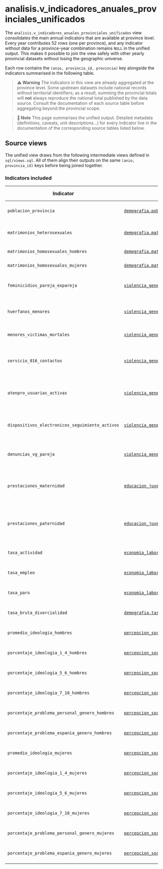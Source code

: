 # analisis.v_indicadores_anuales_provinciales_unificados

The `analisis.v_indicadores_anuales_provinciales_unificados` view consolidates the main annual indicators that are available at province level. Every year contributes 52 rows (one per province), and any indicator without data for a province-year combination remains `NULL` in the unified output. This makes it possible to join the view safely with other yearly provincial datasets without losing the geographic universe.

Each row contains the `(anio, provincia_id, provincia)` key alongside the indicators summarised in the following table.

> **⚠️ Warning**
> The indicators in this view are already aggregated at the province level. Some upstream datasets include national records without territorial identifiers; as a result, summing the provincial totals will **not** always reproduce the national total published by the data source. Consult the documentation of each source table before aggregating beyond the provincial scope.

> **📝 Note** 
> This page summarises the unified output. Detailed metadata (definitions, caveats, unit descriptions…) for every indicator live in the documentation of the corresponding source tables listed below.


## Source views

The unified view draws from the following intermediate views defined in `sql/views.sql`. All of them align their outputs on the same `(anio, provincia_id)` keys before being joined together.

### Indicators included

| Indicator | Table | Intermediate view | Aggregation logic | Time period |
| --- | --- | --- | --- | --- |
| `poblacion_provincia` | [`demografia.poblacion_municipios`](../Tables/demografia/poblacion_municipios.md) | `analisis.v_poblacion_provincial` | Sum of municipal population for men and women | 1996-2024 |
| `matrimonios_heterosexuales` | [`demografia.matrimonios_heterosexuales`](../Tables/demografia/matrimonios_heterosexuales.md) | `analisis.v_matrimonios_heterosexuales_anual` | Sum of marriages where `estado_civil_anterior = 'Total'` | 1975-2023 |
| `matrimonios_homosexuales_hombres` | [`demografia.matrimonios_homosexuales`](../Tables/demografia/matrimonios_homosexuales.md) | `analisis.v_matrimonios_homosexuales_anual` | Sum of marriages between men | 2005-2023 |
| `matrimonios_homosexuales_mujeres` | [`demografia.matrimonios_homosexuales`](../Tables/demografia/matrimonios_homosexuales.md) | `analisis.v_matrimonios_homosexuales_anual` | Sum of marriages between women | 2005-2023 |
| `feminicidios_pareja_expareja` | [`violencia_genero.feminicidios_pareja_expareja`](../Tables/violencia_genero/feminicidios_pareja_expareja.md) | `analisis.v_feminicidios_pareja_expareja_anual` | Sum of reported femicides (zeros are backfilled when no records exist) | 2003-2024 |
| `huerfanos_menores` | [`violencia_genero.feminicidios_pareja_expareja`](../Tables/violencia_genero/feminicidios_pareja_expareja.md) | `analisis.v_feminicidios_pareja_expareja_anual` | Sum of orphaned minors (available from 2013 onwards; earlier years remain `NULL`) | 2013-2024 |
| `menores_victimas_mortales` | [`violencia_genero.menores_victimas_mortales`](../Tables/violencia_genero/menores_victimas_mortales.md) | `analisis.v_menores_victimas_mortales_anual` | Sum of victims (zeros are backfilled when no records exist) | 2013-2024 |
| `servicio_016_contactos` | [`violencia_genero.servicio_016`](../Tables/violencia_genero/servicio_016.md) | `analisis.v_servicio_016_anual` | Sum of calls, WhatsApp, emails and chats (zeros are backfilled when no records exist) | 2008-2024 |
| `atenpro_usuarias_activas` | [`violencia_genero.usuarias_atenpro`](../Tables/violencia_genero/usuarias_atenpro.md) | `analisis.v_atenpro_usuarias_activas_anual` | December measurement (end-of-year active users; missing years remain `NULL`) | 2005-2024 |
| `dispositivos_electronicos_seguimiento_activos` | [`violencia_genero.dispositivos_electronicos_seguimiento`](../Tables/violencia_genero/dispositivos_electronicos_seguimiento.md) | `analisis.v_dispositivos_electronicos_seguimiento_anual` | December measurement (end-of-year active devices; missing years remain `NULL`) | 2009-2024 |
| `denuncias_vg_pareja` | [`violencia_genero.denuncias_vg_pareja`](../Tables/violencia_genero/denuncias_vg_pareja.md) | `analisis.v_denuncias_vg_pareja_anual` | Sum of complaints (zeros are backfilled when no records exist) | 2009-2024 |
| `prestaciones_maternidad` | [`educacion_juventud.prestaciones_maternidad_paternidad`](../Tables/educacion_juventud/prestaciones_maternidad_paternidad.md) | `analisis.v_prestaciones_maternidad_paternidad_anual` | Sum of maternity benefits (`percibidas_madre` + `percibidas_padre` when `tipo = 'Maternidad'`) | 2002-2019 |
| `prestaciones_paternidad` | [`educacion_juventud.prestaciones_maternidad_paternidad`](../Tables/educacion_juventud/prestaciones_maternidad_paternidad.md) | `analisis.v_prestaciones_maternidad_paternidad_anual` | Sum of paternity benefits (`percibidas_padre` when `tipo = 'Paternidad'`; `NULL` before 2007) | 2007-2019 |
| `tasa_actividad` | [`economia_laboral.tasa_actividad_paro_empleo_provincias`](../Tables/economia_laboral/tasa_actividad_paro_empleo_provincias.md) | `analisis.v_tasa_actividad_paro_empleo_anual` | Average of the four quarterly totals for the year | 2002-2024 |
| `tasa_empleo` | [`economia_laboral.tasa_actividad_paro_empleo_provincias`](../Tables/economia_laboral/tasa_actividad_paro_empleo_provincias.md) | `analisis.v_tasa_actividad_paro_empleo_anual` | Average of the four quarterly totals for the year | 2002-2024 |
| `tasa_paro` | [`economia_laboral.tasa_actividad_paro_empleo_provincias`](../Tables/economia_laboral/tasa_actividad_paro_empleo_provincias.md) | `analisis.v_tasa_actividad_paro_empleo_anual` | Average of the four quarterly totals for the year | 2002-2024 |
| `tasa_bruta_divorcialidad` | [`demografia.tasa_bruta_divorcialidad_provincias`](../Tables/demografia/tasa_bruta_divorcialidad_provincias.md) | `analisis.v_tasa_bruta_divorcialidad_provincial_anual` | Annual divorce rate published for each province | 2005-2023 |
| `promedio_ideologia_hombres` | [`percepcion_social.barometros_generales`](../Tables/percepcion_social/barometros_generales.md) | `analisis.v_barometros_generales_provincias_anual` | Average reported ideology (0–10) among men | 1979-2024 |
| `porcentaje_ideologia_1_4_hombres` | [`percepcion_social.barometros_generales`](../Tables/percepcion_social/barometros_generales.md) | `analisis.v_barometros_generales_provincias_anual` | Share of male respondents with ideology 1–4 | 1979-2024 |
| `porcentaje_ideologia_5_6_hombres` | [`percepcion_social.barometros_generales`](../Tables/percepcion_social/barometros_generales.md) | `analisis.v_barometros_generales_provincias_anual` | Share of male respondents with ideology 5–6 | 1979-2024 |
| `porcentaje_ideologia_7_10_hombres` | [`percepcion_social.barometros_generales`](../Tables/percepcion_social/barometros_generales.md) | `analisis.v_barometros_generales_provincias_anual` | Share of male respondents with ideology 7–10 | 1979-2024 |
| `porcentaje_problema_personal_genero_hombres` | [`percepcion_social.barometros_generales`](../Tables/percepcion_social/barometros_generales.md) | `analisis.v_barometros_generales_provincias_anual` | Men naming gender issues as a personal problem | 1979-2024 |
| `porcentaje_problema_espania_genero_hombres` | [`percepcion_social.barometros_generales`](../Tables/percepcion_social/barometros_generales.md) | `analisis.v_barometros_generales_provincias_anual` | Men naming gender issues as a top issue in Spain | 1979-2024 |
| `promedio_ideologia_mujeres` | [`percepcion_social.barometros_generales`](../Tables/percepcion_social/barometros_generales.md) | `analisis.v_barometros_generales_provincias_anual` | Average reported ideology (0–10) among women | 1979-2024 |
| `porcentaje_ideologia_1_4_mujeres` | [`percepcion_social.barometros_generales`](../Tables/percepcion_social/barometros_generales.md) | `analisis.v_barometros_generales_provincias_anual` | Share of female respondents with ideology 1–4 | 1979-2024 |
| `porcentaje_ideologia_5_6_mujeres` | [`percepcion_social.barometros_generales`](../Tables/percepcion_social/barometros_generales.md) | `analisis.v_barometros_generales_provincias_anual` | Share of female respondents with ideology 5–6 | 1979-2024 |
| `porcentaje_ideologia_7_10_mujeres` | [`percepcion_social.barometros_generales`](../Tables/percepcion_social/barometros_generales.md) | `analisis.v_barometros_generales_provincias_anual` | Share of female respondents with ideology 7–10 | 1979-2024 |
| `porcentaje_problema_personal_genero_mujeres` | [`percepcion_social.barometros_generales`](../Tables/percepcion_social/barometros_generales.md) | `analisis.v_barometros_generales_provincias_anual` | Women naming gender issues as a personal problem | 1979-2024 |
| `porcentaje_problema_espania_genero_mujeres` | [`percepcion_social.barometros_generales`](../Tables/percepcion_social/barometros_generales.md) | `analisis.v_barometros_generales_provincias_anual` | Women naming gender issues as a top issue in Spain | 1979-2024 |
